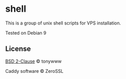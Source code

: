# shell
This is a group of unix shell scripts for VPS installation.

Tested on Debian 9

## License
[BSD 2-Clause](LICENSE.txt) © tonywww

Caddy software © ZeroSSL
